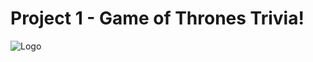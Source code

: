 # **Project 1 - Game of Thrones Trivia!**


![Logo](https://cdnb.artstation.com/p/assets/images/images/012/370/613/large/steve-lund-castle-color2.jpg?1534439770)

